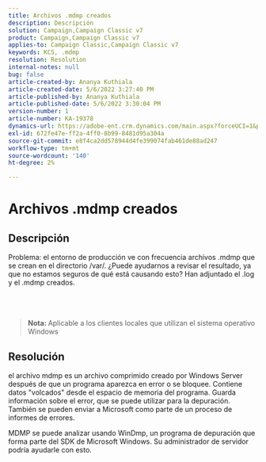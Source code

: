 ```yaml
---
title: Archivos .mdmp creados
description: Descripción
solution: Campaign,Campaign Classic v7
product: Campaign,Campaign Classic v7
applies-to: Campaign Classic,Campaign Classic v7
keywords: KCS, .mdmp
resolution: Resolution
internal-notes: null
bug: false
article-created-by: Ananya Kuthiala
article-created-date: 5/6/2022 3:27:40 PM
article-published-by: Ananya Kuthiala
article-published-date: 5/6/2022 3:30:04 PM
version-number: 1
article-number: KA-19378
dynamics-url: https://adobe-ent.crm.dynamics.com/main.aspx?forceUCI=1&pagetype=entityrecord&etn=knowledgearticle&id=9830300e-51cd-ec11-a7b5-6045bd00dca1
exl-id: 672fe47e-ff2a-4ff0-8b99-8481d95a304a
source-git-commit: e8f4ca2dd578944d4fe399074fab461de88ad247
workflow-type: tm+mt
source-wordcount: '140'
ht-degree: 2%

---
```


# Archivos .mdmp creados

## Descripción

Problema: el entorno de producción ve con frecuencia archivos .mdmp que se crean en el directorio /var/. ¿Puede ayudarnos a revisar el resultado, ya que no estamos seguros de qué está causando esto? Han adjuntado el .log y el .mdmp creados.<br><br> <br><br>

> <b>Nota: </b>Aplicable a los clientes locales que utilizan el sistema operativo Windows



## Resolución


el archivo mdmp es un archivo comprimido creado por Windows Server después de que un programa aparezca en error o se bloquee. Contiene datos &quot;volcados&quot; desde el espacio de memoria del programa.
Guarda información sobre el error, que se puede utilizar para la depuración. También se pueden enviar a Microsoft como parte de un proceso de informes de errores.



MDMP se puede analizar usando WinDmp, un programa de depuración que forma parte del SDK de Microsoft Windows. Su administrador de servidor podría ayudarle con esto.
